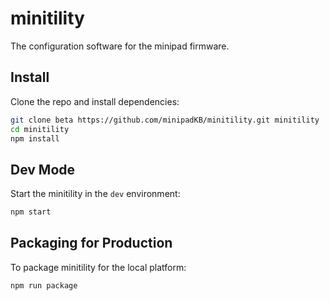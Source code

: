# minitility
The configuration software for the minipad firmware.

## Install

Clone the repo and install dependencies:

```bash
git clone beta https://github.com/minipadKB/minitility.git minitility
cd minitility
npm install
```

## Dev Mode

Start the minitility in the `dev` environment:

```bash
npm start
```

## Packaging for Production

To package minitility for the local platform:

```bash
npm run package
```

